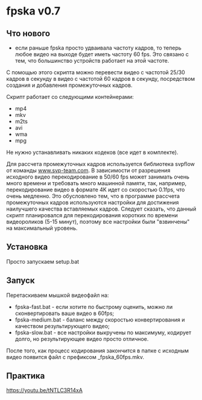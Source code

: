 # fpska v0.7

## Что нового
* если раньше fpska просто удваивала частоту кадров, то теперь любое видео на выходе будет иметь частоту 60 fps. Это связано с тем, что большинство устройств работает на этой частоте.

С помощью этого скрипта можно перевести видео с частотой 25/30 кадров в секунду в видео с частотой 60 кадров в секунду, посредством создания и добавления промежуточных кадров.
    
Скрипт работает со следующими контейнерами:
* mp4
* mkv
* m2ts
* avi
* wma
* mpg
    
Не нужно устанавливать никаких кодеков (все идет в комплекте).
    
Для рассчета промежуточных кадров используется библиотека svpflow от команды www.svp-team.com. В зависимости от разрешения исходного видео перекодирование в 50/60 fps может занимать очень много времени и требовать много машинной памяти, так, например, перекодирование видео в формате 4K идет со скоростью 0.1fps, что очень медленно. Это обусловлено тем, что в программе рассчета промежуточных кадров используются настройки для достижения наилучшего качества вставляемых кадров. Следует сказать, что данный скрипт планировался для перекодирования коротких по времени видеороликов (5-15 минут), поэтому все настройки были "взвинчены" на максимальный уровень.

## Установка
Просто запускаем setup.bat

## Запуск
Перетаскиваем мышкой видеофайл на:
* fpska-fast.bat - если хотите по быстрому оценить, можно ли сконвертировать ваше видео в 60fps;
* fpska-medium.bat - баланс между скоростью конвертирования и качеством результирующего видео;
* fpska-slow.bat - все настройки выкручены по максимуму, кодирует долго, но результирующее видео просто отличное.

После того, как процесс кодирования закончится в папке с исходным видео появится файл с префиксом _fpska_60fps.mkv.

## Практика
https://youtu.be/tNTLC3R14xA

